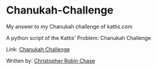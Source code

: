 # Chanukah-Challenge
My answer to my Chanukah challenge of kattis.com

A python script of the Kattis' Problem: Chanukah Challenge

Link: [Chanukah Challenge](https://open.kattis.com/problems/chanukah)

Written by: [Christopher Robin Chase](https://github.com/chrischase011/)
